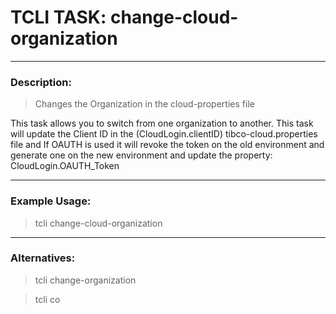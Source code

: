 # TCLI TASK: change-cloud-organization

---
### Description:
> Changes the Organization in the cloud-properties file

This task allows you to switch from one organization to another. This task will update the Client ID in the (CloudLogin.clientID) tibco-cloud.properties file and If OAUTH is used it will revoke the token on the old environment and generate one on the new environment and update the property: CloudLogin.OAUTH_Token

---
### Example Usage:
> tcli change-cloud-organization

---
### Alternatives:
> tcli change-organization

> tcli co
